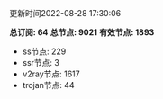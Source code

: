 更新时间2022-08-28 17:30:06

**总订阅: 64**
**总节点: 9021**
**有效节点: 1893**
- ss节点: 229
- ssr节点: 3
- v2ray节点: 1617
- trojan节点: 44
